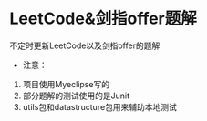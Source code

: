# LeetCode&剑指offer题解
不定时更新LeetCode以及剑指offer的题解
- 注意：
1. 项目使用Myeclipse写的
2. 部分题解的测试使用的是Junit
3. utils包和datastructure包用来辅助本地测试
